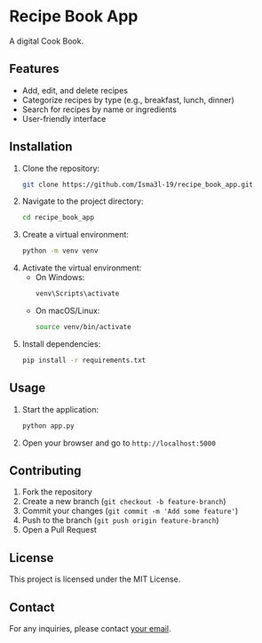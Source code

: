 # Recipe Book App

A digital Cook Book.

## Features

- Add, edit, and delete recipes
- Categorize recipes by type (e.g., breakfast, lunch, dinner)
- Search for recipes by name or ingredients
- User-friendly interface

## Installation

1. Clone the repository:
    ```bash
    git clone https://github.com/Isma3l-19/recipe_book_app.git
    ```
2. Navigate to the project directory:
    ```bash
    cd recipe_book_app
    ```
3. Create a virtual environment:
    ```bash
    python -m venv venv
    ```
4. Activate the virtual environment:
    - On Windows:
        ```bash
        venv\Scripts\activate
        ```
    - On macOS/Linux:
        ```bash
        source venv/bin/activate
        ```
5. Install dependencies:
    ```bash
    pip install -r requirements.txt
    ```

## Usage

1. Start the application:
    ```bash
    python app.py
    ```
2. Open your browser and go to `http://localhost:5000`

## Contributing

1. Fork the repository
2. Create a new branch (`git checkout -b feature-branch`)
3. Commit your changes (`git commit -m 'Add some feature'`)
4. Push to the branch (`git push origin feature-branch`)
5. Open a Pull Request

## License

This project is licensed under the MIT License.

## Contact

For any inquiries, please contact [your email](mailto:ismaelnyambu.99@gmail.com).
